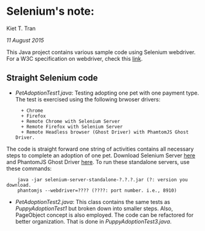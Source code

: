 # Selenium's note:
Kiet T. Tran

_11 August 2015_

This Java project contains various sample code using Selenium webdriver.
For a W3C specification on webdriver, check this [link](https://w3c.github.io/webdriver/webdriver-spec.html "W3C WebDriver").

## Straight Selenium code

- _PetAdoptionTest1.java_: Testing adopting one pet with one payment type. The test is exercised
using the following brwoser drivers:

		+ Chrome
		+ Firefox 
		+ Remote Chrome with Selenium Server
		+ Remote Firefox with Selenium Server
		+ Remote Headless browser (Ghost Driver) with PhamtomJS Ghost Driver.
		
The code is straight forward one string of activities contains all necessary steps to complete
an adoption of one pet. Download Selenium Server [here](http://www.seleniumhq.org/download/ "Selenium Server") and PhantomJS Ghost Driver [here](http://phantomjs.org/ "PhantomJS"). To run these standalone servers, use these commands:

		java -jar selenium-server-standalone-?.?.?.jar (?: version you download.
		phantomjs --webdriver=???? (????: port number. i.e., 8910)
		
- _PetAdoptionTest2.java_: This class contains the same tests as _PuppyAdoptionTest1_ but broken down into smaller steps. Also, PageObject concept is also employed. The code can be refactored for better organization. That is done in _PuppyAdoptionTest3.java_.

